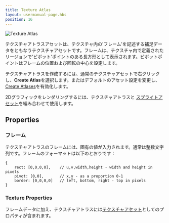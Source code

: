 ```yaml
---
title: Texture Atlas
layout: usermanual-page.hbs
position: 16
---
```


![Texture Atlas][1]

テクスチャアトラスアセットは、テクスチャ内の'フレーム'を記述する補足データをともなうテクスチャアセットです。フレームは、テクスチャ内で定義されたリージョンで'ピボット'ポイントのある長方形として表示されます。ピボットポイントはフレームの位置および回転の中心を設定します。

テクスチャアトラスを作成するには、通常のテクスチャアセットで右クリックし、**Create Atlas**を選択します。またはデフォルトのアセット設定を変更し、 [Create Atlases][3]を有効化します。

2Dグラフィックをレンダリングするには、テクスチャアトラスと [スプライトアセット][4]を組み合わせて使用します。

## Properties

### フレーム

テクスチャアトラスのフレームには、固有の値が入力されます。通常は整数文字列です。フレームのフォーマットは以下のとおりです：

```
{
    rect: [0,0,0,0],    // u,v,width,height - width and height in pixels
    pivot: [0,0],       // x,y - as a proportion 0-1
    border: [0,0,0,0]   // left, bottom, right - top in pixels
}
```

### Texture Properties

フレームデータに加え、テクスチャアトラスには[テクスチャアセット][2]としてのプロパティが含まれます。

[1]: /images/user-manual/assets/texture-atlas/texture-atlas.jpg
[2]: /user-manual/assets/textures
[3]: /user-manual/designer/settings#create-atlases
[4]: /user-manual/assets/sprites
